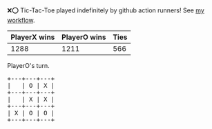 :x::o: Tic-Tac-Toe played indefinitely by github action runners! See [my workflow](.github/workflows/play.yaml).

|PlayerX wins|PlayerO wins|Ties|
|-|-|-|
|1288|1211|566|

PlayerO's turn.

<pre>
+---+---+---+
|   | O | X |
+---+---+---+
|   | X | X |
+---+---+---+
| X | O | O |
+---+---+---+
</pre>